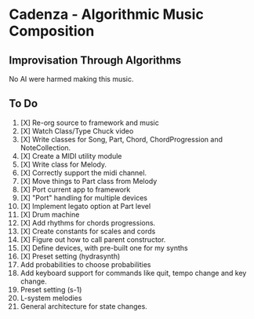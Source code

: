 # Cadenza - Algorithmic Music Composition

## Improvisation Through Algorithms

No AI were harmed making this music.

## To Do

1. [X] Re-org source to framework and music
1. [X] Watch Class/Type Chuck video
1. [X] Write classes for Song, Part, Chord, ChordProgression and NoteCollection.
1. [X] Create a MIDI utility module
1. [X] Write class for Melody.
1. [X] Correctly support the midi channel.
1. [X] Move things to Part class from Melody
1. [X] Port current app to framework
1. [X] "Port" handling for multiple devices
1. [X] Implement legato option at Part level
1. [X] Drum machine
1. [X] Add rhythms for chords progressions.
1. [X] Create constants for scales and cords
1. [X] Figure out how to call parent constructor.
1. [X] Define devices, with pre-built one for my synths
1. [X] Preset setting (hydrasynth)
1. Add probabilities to choose probabilities
1. Add keyboard support for commands like quit, tempo change and key change.
1. Preset setting (s-1)
1. L-system melodies
1. General architecture for state changes.
